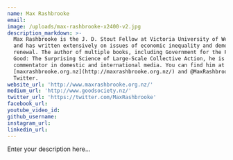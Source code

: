 ```yaml
---
name: Max Rashbrooke
email:
image: /uploads/max-rashbrooke-x2400-v2.jpg
description_markdown: >-
  Max Rashbrooke is the J. D. Stout Fellow at Victoria University of Wellington,
  and has written extensively on issues of economic inequality and democratic
  renewal. The author of multiple books, including Government for the Public
  Good: The Surprising Science of Large-Scale Collective Action, he is a regular
  commentator in domestic and international media. You can find him at
  [maxrashbrooke.org.nz](http://maxrashbrooke.org.nz/) and @MaxRashbrooke on
  Twitter.
website_url: 'http://www.maxrashbrooke.org.nz/'
medium_url: 'http://www.goodsociety.nz/'
twitter_url: 'https://twitter.com/MaxRashbrooke'
facebook_url:
youtube_video_id:
github_username:
instagram_url:
linkedin_url:
---
```


Enter your description here...
